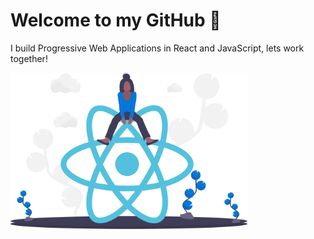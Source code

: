 # Welcome to my GitHub 👋

I build Progressive Web Applications in React and JavaScript, lets work together!
 
<img align="center" height="250" padding="20" margin="20" src="./undraw_react_y7wq.svg">
